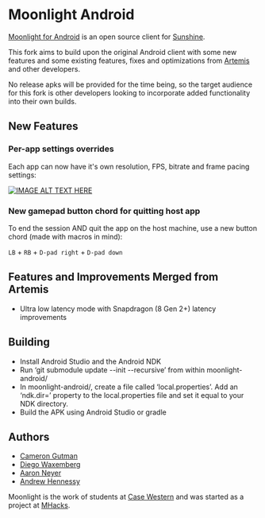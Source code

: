 # Moonlight Android

[Moonlight for Android](https://moonlight-stream.org) is an open source client for  [Sunshine](https://github.com/LizardByte/Sunshine).

This fork aims to build upon the original Android client with some new features and some existing features, fixes and optimizations from [Artemis](https://github.com/ClassicOldSong/moonlight-android) and other developers.


No release apks will be provided for the time being, so the target audience for this fork is other developers looking to incorporate added functionality into their own builds.

## New Features

### Per-app settings overrides

Each app can now have it's own resolution, FPS, bitrate and frame pacing settings:

[![IMAGE ALT TEXT HERE](https://img.youtube.com/vi/AYPQj0LOsxk/0.jpg)](https://youtu.be/AYPQj0LOsxk)

### New gamepad button chord for quitting host app

To end the session AND quit the app on the host machine, use a new button chord (made with macros in mind):

```LB``` + ```RB``` + ```D-pad right``` + ```D-pad down```

## Features and Improvements Merged from Artemis

- Ultra low latency mode with Snapdragon (8 Gen 2+) latency improvements

## Building
* Install Android Studio and the Android NDK
* Run ‘git submodule update --init --recursive’ from within moonlight-android/
* In moonlight-android/, create a file called ‘local.properties’. Add an ‘ndk.dir=’ property to the local.properties file and set it equal to your NDK directory.
* Build the APK using Android Studio or gradle

## Authors

* [Cameron Gutman](https://github.com/cgutman)  
* [Diego Waxemberg](https://github.com/dwaxemberg)  
* [Aaron Neyer](https://github.com/Aaronneyer)  
* [Andrew Hennessy](https://github.com/yetanothername)

Moonlight is the work of students at [Case Western](http://case.edu) and was
started as a project at [MHacks](http://mhacks.org).
